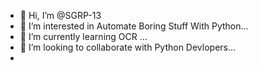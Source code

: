- 👋 Hi, I’m @SGRP-13
- 👀 I’m interested in Automate Boring Stuff With Python...
- 🌱 I’m currently learning OCR ...
- 💞️ I’m looking to collaborate with Python Devlopers...
-

<!---
SGRP-13/SGRP-13 is a ✨ special ✨ repository because its `README.md` (this file) appears on your GitHub profile.
You can click the Preview link to take a look at your changes.
--->
